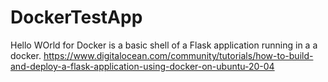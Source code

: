# DockerTestApp
Hello WOrld for Docker is a basic shell of a Flask application running in a a docker.
https://www.digitalocean.com/community/tutorials/how-to-build-and-deploy-a-flask-application-using-docker-on-ubuntu-20-04
